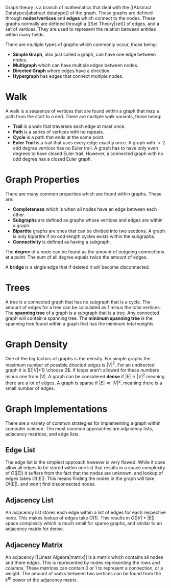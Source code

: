 Graph theory is a branch of mathematics that deal with the [[Abstract Datatypes|abstract datatype]] of the graph. These graphs are defined through **nodes/vertices** and **edges** which connect to the nodes. These graphs normally are defined through a [[Set Theory|set]] of edges, and a set of vertices. They are used to represent the relation between entities within many fields.

There are multiple types of graphs which commonly occur, those being:
- **Simple Graph**, also just called a graph, can have one edge between nodes.
- **Multigraph** which can have multiple edges between nodes.
- **Directed Graph** where edges have a direction.
- **Hypergraph** has edges that connect multiple nodes.

# Walk
A walk is a sequence of vertices that are found within a graph that map a path from the start to a end. There are multiple walk variants, those being:
- **Trail** is a walk that traverses each edge at most once.
- **Path** is a series of vertices with no repeats.
- **Cycle** is a path that ends at the same point.
- **Euler Trail** is a trail that uses every edge exactly once. A graph with $>2$ odd degree vertices has no Euler trail. A graph has to have only even degrees to have closed Euler trail. However, a connected graph with no odd degree has a closed Euler graph.

# Graph Properties
There are many common properties which are found within graphs. These are:
- **Completeness** which is when all nodes have an edge between each other.
- **Subgraphs** are defined as graphs whose vertices and edges are within a graph.
- **Bipartite** graphs are ones that can be divided into two sections. A graph is only bipartite if no odd-length cycles exists within the subgraphs.
- **Connectivity** is defined as having a subgraph.

The **degree** of a node can be found as the amount of outgoing connections at a point. The sum of all degree equals twice the amount of edges.

A **bridge** is a single edge that if deleted it will become disconnected.

# Trees
A tree is a connected graph that has no subgraph that is a cycle. The amount of edges for a tree can be calculated as 1 minus the total vertices. The **spanning tree** of a graph is a subgraph that is a tree. Any connected graph will contain a spanning tree. The **minimum spanning tree** is the spanning tree found within a graph that has the minimum total weights

# Graph Density
One of the big factors of graphs is the density. For simple graphs the maximum number of possible directed edges is $|V|^2$. For an undirected graph it is ${|V|+1} \choose 2$. If loops aren't allowed for these numbers minus one from $|V|$. A graph can be considered **dense** if $|E| \approx |V|^2$ meaning there are a lot of edges. A graph is sparse if $|E| \ll |V|^2$, meaning there is a small number of edges.

# Graph Implementations
There are a variety of common strategies for implementing a graph within computer science. The most common approaches are adjacency lists, adjacency matrices, and edge lists.

## Edge List
The edge list is the simplest approach however is very flawed. While it does allow all edges to be stored within one list that results in a space complexity of $O(|E|)$ it suffers from the fact that the nodes are unknown, and lookup of edges takes $O(|E|)$. This means finding the nodes in the graph will take $O(|E|)$, and won't find disconnected nodes.

## Adjacency List
An adjacency list stores each edge within a list of edges for each respective node. This makes lookup of edges take $O(1)$. This results in $O(|V|+|E|)$ space complexity which is much small for sparse graphs, and similar to an adjacency matrix for dense.

## Adjacency Matrix
An adjacency [[Linear Algebra|matrix]] is a matrix which contains all nodes and there edges. This is represented by nodes representing the rows and columns. These matrices can contain 0 or 1 to represent a connection, or a weight. The amount of walks between two vertices can be found from the $k^{th}$ power of the adjacency matrix.
